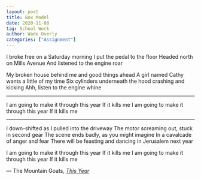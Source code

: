 ```yaml
---
layout: post
title: Box Model
date: 2020-11-08
tag: School Work
author: Wade Overly
categories: ["Assignment"]
---
```

<link rel="stylesheet" href="\assets\css\overly_bm.css"/>

<div class="boxA">
  <p>
  I broke free on a Saturday morning
  I put the pedal to the floor
  Headed north on Mills Avenue
  And listened to the engine roar
  </p>

  <p>
  My broken house behind me and good things ahead
  A girl named Cathy wants a little of my time
  Six cylinders underneath the hood crashing and kicking
  Ahh, listen to the engine whine
  </p>
</div>

<hr>

<div class="boxB">
  <p>
    I am going to make it through this year
    If it kills me
    I am going to make it through this year
    If it kills me
  </p>
</div>

<hr>

<div class="boxC">
<p>
  I down-shifted as I pulled into the driveway
The motor screaming out, stuck in second gear
The scene ends badly, as you might imagine
In a cavalcade of anger and fear
There will be feasting and dancing in Jerusalem next year
</p>

<p>
  I am going to make it through this year
If it kills me
I am going to make it through this year
If it kills me
</p>
</div>
<footer>— The Mountain Goats, <a href="https://www.youtube.com/watch?v=ii6kJaGiRaI" target="_blank"><cite>This Year</cite></a></footer>
